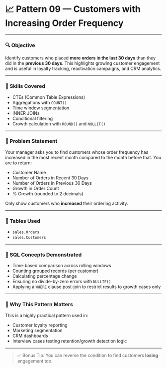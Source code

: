 # 📈 Pattern 09 — Customers with Increasing Order Frequency

---

### 🔍 Objective

Identify customers who placed **more orders in the last 30 days** than they did in the **previous 30 days**. This highlights growing customer engagement and is useful in loyalty tracking, reactivation campaigns, and CRM analytics.

---

### 🧠 Skills Covered

- CTEs (Common Table Expressions)
- Aggregations with `COUNT()`
- Time window segmentation
- INNER JOINs
- Conditional filtering
- Growth calculation with `ROUND()` and `NULLIF()`

---

### 🧾 Problem Statement

Your manager asks you to find customers whose order frequency has increased in the most recent month compared to the month before that. You are to return:

- Customer Name  
- Number of Orders in Recent 30 Days  
- Number of Orders in Previous 30 Days  
- Growth in Order Count  
- % Growth (rounded to 2 decimals)

Only show customers who **increased** their ordering activity.

---

### 🧱 Tables Used

- `sales.Orders`  
- `sales.Customers`

---

### 🧮 SQL Concepts Demonstrated

- Time-based comparison across rolling windows  
- Counting grouped records (per customer)  
- Calculating percentage change  
- Ensuring no divide-by-zero errors with `NULLIF()`  
- Applying a `WHERE` clause post-join to restrict results to growth cases only

---

### 🎯 Why This Pattern Matters

This is a highly practical pattern used in:

- Customer loyalty reporting  
- Marketing segmentation  
- CRM dashboards  
- Interview cases testing retention/growth detection logic

---

> ✅ Bonus Tip: You can reverse the condition to find customers **losing** engagement too.
